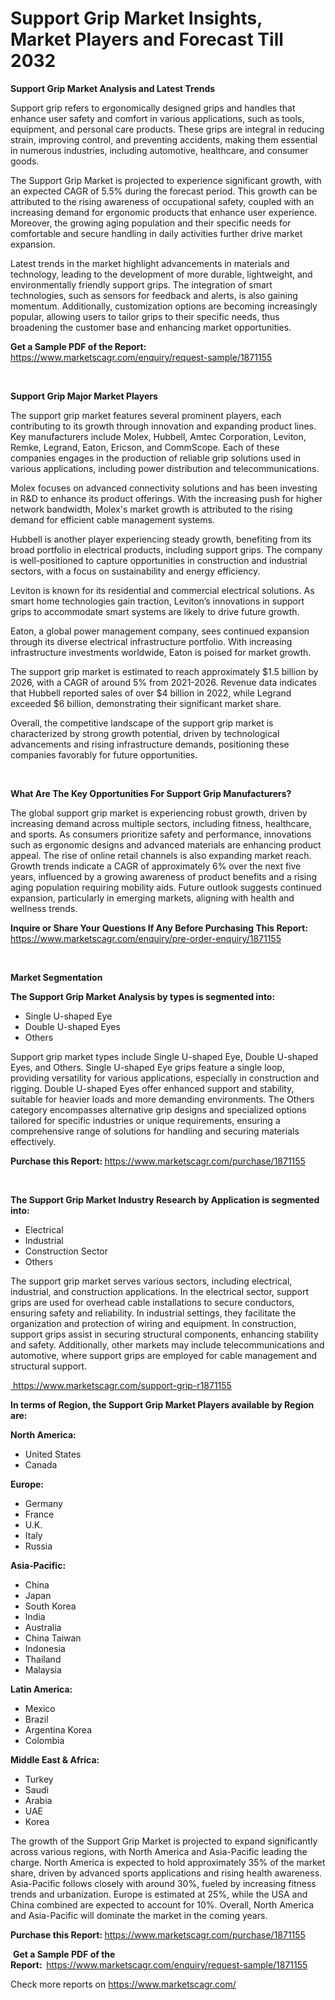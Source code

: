 <p><h1>Support Grip Market Insights, Market Players and Forecast Till 2032</h1></p><p><strong>Support Grip Market Analysis and Latest Trends</strong></p>
<p><p>Support grip refers to ergonomically designed grips and handles that enhance user safety and comfort in various applications, such as tools, equipment, and personal care products. These grips are integral in reducing strain, improving control, and preventing accidents, making them essential in numerous industries, including automotive, healthcare, and consumer goods.</p><p>The Support Grip Market is projected to experience significant growth, with an expected CAGR of 5.5% during the forecast period. This growth can be attributed to the rising awareness of occupational safety, coupled with an increasing demand for ergonomic products that enhance user experience. Moreover, the growing aging population and their specific needs for comfortable and secure handling in daily activities further drive market expansion.</p><p>Latest trends in the market highlight advancements in materials and technology, leading to the development of more durable, lightweight, and environmentally friendly support grips. The integration of smart technologies, such as sensors for feedback and alerts, is also gaining momentum. Additionally, customization options are becoming increasingly popular, allowing users to tailor grips to their specific needs, thus broadening the customer base and enhancing market opportunities.</p></p>
<p><strong>Get a Sample PDF of the Report:&nbsp;</strong> <a href="https://www.marketscagr.com/enquiry/request-sample/1871155?utm_campaign=3562&utm_medium=2&utm_source=Github&utm_content=ia&utm_term=11042025&utm_id=support-grip">https://www.marketscagr.com/enquiry/request-sample/1871155</a></p>
<p>&nbsp;</p>
<p><strong>Support Grip Major Market Players</strong></p>
<p><p>The support grip market features several prominent players, each contributing to its growth through innovation and expanding product lines. Key manufacturers include Molex, Hubbell, Amtec Corporation, Leviton, Remke, Legrand, Eaton, Ericson, and CommScope. Each of these companies engages in the production of reliable grip solutions used in various applications, including power distribution and telecommunications.</p><p>Molex focuses on advanced connectivity solutions and has been investing in R&D to enhance its product offerings. With the increasing push for higher network bandwidth, Molex's market growth is attributed to the rising demand for efficient cable management systems. </p><p>Hubbell is another player experiencing steady growth, benefiting from its broad portfolio in electrical products, including support grips. The company is well-positioned to capture opportunities in construction and industrial sectors, with a focus on sustainability and energy efficiency.</p><p>Leviton is known for its residential and commercial electrical solutions. As smart home technologies gain traction, Leviton’s innovations in support grips to accommodate smart systems are likely to drive future growth.</p><p>Eaton, a global power management company, sees continued expansion through its diverse electrical infrastructure portfolio. With increasing infrastructure investments worldwide, Eaton is poised for market growth.</p><p>The support grip market is estimated to reach approximately $1.5 billion by 2026, with a CAGR of around 5% from 2021-2026. Revenue data indicates that Hubbell reported sales of over $4 billion in 2022, while Legrand exceeded $6 billion, demonstrating their significant market share.</p><p>Overall, the competitive landscape of the support grip market is characterized by strong growth potential, driven by technological advancements and rising infrastructure demands, positioning these companies favorably for future opportunities.</p></p>
<p>&nbsp;</p>
<p><strong>What Are The Key Opportunities For Support Grip Manufacturers?</strong></p>
<p><p>The global support grip market is experiencing robust growth, driven by increasing demand across multiple sectors, including fitness, healthcare, and sports. As consumers prioritize safety and performance, innovations such as ergonomic designs and advanced materials are enhancing product appeal. The rise of online retail channels is also expanding market reach. Growth trends indicate a CAGR of approximately 6% over the next five years, influenced by a growing awareness of product benefits and a rising aging population requiring mobility aids. Future outlook suggests continued expansion, particularly in emerging markets, aligning with health and wellness trends.</p></p>
<p><strong>Inquire or Share Your Questions If Any Before Purchasing This Report:</strong> <a href="https://www.marketscagr.com/enquiry/pre-order-enquiry/1871155?utm_campaign=3562&utm_medium=2&utm_source=Github&utm_content=ia&utm_term=11042025&utm_id=support-grip">https://www.marketscagr.com/enquiry/pre-order-enquiry/1871155</a></p>
<p>&nbsp;</p>
<p><strong>Market Segmentation</strong></p>
<p><strong>The Support Grip Market Analysis by types is segmented into:</strong></p>
<p><ul><li>Single U-shaped Eye</li><li>Double U-shaped Eyes</li><li>Others</li></ul></p>
<p><p>Support grip market types include Single U-shaped Eye, Double U-shaped Eyes, and Others. Single U-shaped Eye grips feature a single loop, providing versatility for various applications, especially in construction and rigging. Double U-shaped Eyes offer enhanced support and stability, suitable for heavier loads and more demanding environments. The Others category encompasses alternative grip designs and specialized options tailored for specific industries or unique requirements, ensuring a comprehensive range of solutions for handling and securing materials effectively.</p></p>
<p><strong>Purchase this Report:&nbsp;</strong><a href="https://www.marketscagr.com/purchase/1871155?utm_campaign=3562&utm_medium=2&utm_source=Github&utm_content=ia&utm_term=11042025&utm_id=support-grip">https://www.marketscagr.com/purchase/1871155</a></p>
<p>&nbsp;</p>
<p><strong>The Support Grip Market Industry Research by Application is segmented into:</strong></p>
<p><ul><li>Electrical</li><li>Industrial</li><li>Construction Sector</li><li>Others</li></ul></p>
<p><p>The support grip market serves various sectors, including electrical, industrial, and construction applications. In the electrical sector, support grips are used for overhead cable installations to secure conductors, ensuring safety and reliability. In industrial settings, they facilitate the organization and protection of wiring and equipment. In construction, support grips assist in securing structural components, enhancing stability and safety. Additionally, other markets may include telecommunications and automotive, where support grips are employed for cable management and structural support.</p></p>
<p><a href="https://www.marketscagr.com/support-grip-r1871155?utm_campaign=3562&utm_medium=2&utm_source=Github&utm_content=ia&utm_term=11042025&utm_id=support-grip">&nbsp;https://www.marketscagr.com/support-grip-r1871155</a></p>
<p><strong>In terms of Region, the Support Grip Market Players available by Region are:</strong></p>
<p>
    <p> <strong> North America: </strong>
        <ul>
            <li>United States</li>
            <li>Canada</li>
        </ul>
        </p> 
    <p> <strong> Europe: </strong>
        <ul>
            <li>Germany</li>
            <li>France</li>
            <li>U.K.</li>
            <li>Italy</li>
            <li>Russia</li>
        </ul>
        </p> 
    <p> <strong> Asia-Pacific: </strong>
        <ul>
            <li>China</li>
            <li>Japan</li>
            <li>South Korea</li>
            <li>India</li>
            <li>Australia</li>
            <li>China Taiwan</li>
            <li>Indonesia</li>
            <li>Thailand</li>
            <li>Malaysia</li>
        </ul>
        </p> 
    <p> <strong> Latin America: </strong>
        <ul>
            <li>Mexico</li>
            <li>Brazil</li>
            <li>Argentina Korea</li>
            <li>Colombia</li>
        </ul>
        </p> 
    <p> <strong> Middle East & Africa: </strong>
        <ul>
            <li>Turkey</li>
            <li>Saudi</li>
            <li>Arabia</li>
            <li>UAE</li>
            <li>Korea</li>
        </ul>
    </p>
    </p>
<p><p>The growth of the Support Grip Market is projected to expand significantly across various regions, with North America and Asia-Pacific leading the charge. North America is expected to hold approximately 35% of the market share, driven by advanced sports applications and rising health awareness. Asia-Pacific follows closely with around 30%, fueled by increasing fitness trends and urbanization. Europe is estimated at 25%, while the USA and China combined are expected to account for 10%. Overall, North America and Asia-Pacific will dominate the market in the coming years.</p></p>
<p><strong>Purchase this Report: </strong><a href="https://www.marketscagr.com/purchase/1871155?utm_campaign=3562&utm_medium=2&utm_source=Github&utm_content=ia&utm_term=11042025&utm_id=support-grip">https://www.marketscagr.com/purchase/1871155</a></p>
<p>&nbsp;<strong>Get a Sample PDF of the Report:&nbsp;&nbsp;</strong><a href="https://www.marketscagr.com/enquiry/request-sample/1871155?utm_campaign=3562&utm_medium=2&utm_source=Github&utm_content=ia&utm_term=11042025&utm_id=support-grip">https://www.marketscagr.com/enquiry/request-sample/1871155</a></p>
<p><strong></strong></p>
<p>Check more reports on <a href="https://www.marketscagr.com/?utm_campaign=3562&utm_medium=2&utm_source=Github&utm_content=ia&utm_term=11042025&utm_id=support-grip">https://www.marketscagr.com/</a></p>